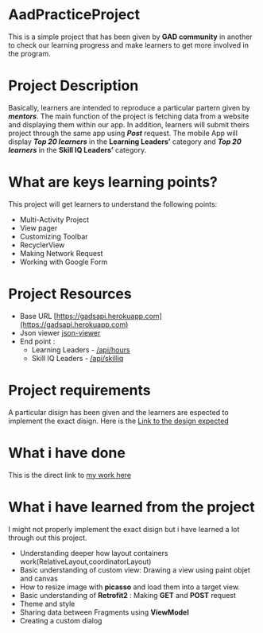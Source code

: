 # AadPracticeProject
This is a simple project that has been given by **GAD community** in another to check our learning progress and make learners to get more involved in the program.

# Project Description
Basically, learners are intended to reproduce a particular partern given by ***mentors***.
The main function of the project is fetching data from a website and displaying them within our app.
In addition, learners will submit theirs project through the same app using ***Post*** request.
The mobile App will display ***Top 20 learners*** in the **Learning Leaders’** category and ***Top 20 learners*** in the <b>Skill IQ Leaders’</b> category.

# What are keys learning points?
 This project will get learners to understand the following points:
- Multi-Activity Project <br/>
- View pager<br/>
- Customizing Toolbar<br/>
- RecyclerView<br/>
- Making Network Request<br/>
- Working with Google Form<br/> 

# Project Resources
- Base URL [https://gadsapi.herokuapp.com](https://gadsapi.herokuapp.com)
- Json viewer [json-viewer](https://chrome.google.com/webstore/detail/json-viewer/gbmdgpbipfallnflgajpaliibnhdgobh?utm_source=chrome-ntp-icon )
- End point :
  * Learning Leaders - [/api/hours]( )
  * Skill IQ Leaders - [ /api/skilliq]( )
  
# Project requirements
A particular disign has been  given and the learners are espected to implement the exact disign.
Here is the [Link to the design expected](https://drive.google.com/drive/folders/1l-huMnFzu0Lh_olBCzHgovsUCwbKouMb?usp=sharing)

# What i have done

This is the direct link to [my work here](https://drive.google.com/drive/folders/1dAz51LvJCleCYJ4OSTKxHkWObf69ne7Q?usp=sharing)

# What i have learned from the project

 I might not properly implement the exact disign but i have learned a lot through out this project.
 - Understanding deeper how layout containers work(RelativeLayout,coordinatorLayout)
 - Basic understanding of custom view: Drawing a view using paint objet and canvas
 - How to resize image with **picasso** and load them into a target view.
 - Basic understanding of **Retrofit2** : Making **GET** and **POST** request
 - Theme and style
 - Sharing data between Fragments using **ViewModel**
 - Creating a custom dialog
